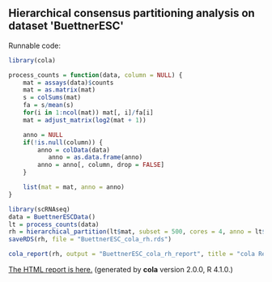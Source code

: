 
## Hierarchical consensus partitioning analysis on dataset 'BuettnerESC'

Runnable code:

```r
library(cola)

process_counts = function(data, column = NULL) {
    mat = assays(data)$counts
    mat = as.matrix(mat)
    s = colSums(mat)
    fa = s/mean(s)
    for(i in 1:ncol(mat)) mat[, i]/fa[i]
    mat = adjust_matrix(log2(mat + 1))

    anno = NULL
    if(!is.null(column)) {
        anno = colData(data)
           anno = as.data.frame(anno)
        anno = anno[, column, drop = FALSE]
    }

    list(mat = mat, anno = anno)
}

library(scRNAseq)
data = BuettnerESCData()
lt = process_counts(data)
rh = hierarchical_partition(lt$mat, subset = 500, cores = 4, anno = lt$anno)
saveRDS(rh, file = "BuettnerESC_cola_rh.rds")

cola_report(rh, output = "BuettnerESC_cola_rh_report", title = "cola Report for Hierarchical Partitioning - 'BuettnerESC'")
```

[The HTML report is here.](https://cola-rh.github.io/BuettnerESC/BuettnerESC_cola_rh_report/cola_hc.html) (generated by __cola__ version 2.0.0, R 4.1.0.)

